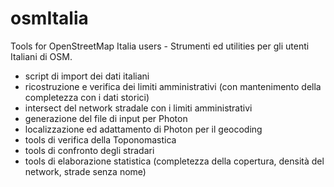 osmItalia
=========

Tools for OpenStreetMap Italia users - Strumenti ed utilities per gli utenti Italiani di OSM. 

* script di import dei dati italiani
* ricostruzione e verifica dei limiti amministrativi (con mantenimento della completezza con i dati storici)
* intersect del network stradale con i limiti amministrativi
* generazione del file di input per Photon
* localizzazione ed adattamento di Photon per il geocoding
* tools di verifica della Toponomastica
* tools di confronto degli stradari
* tools di elaborazione statistica (completezza della copertura, densità del network, strade senza nome)
